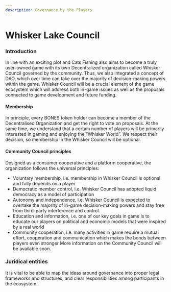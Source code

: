 ```yaml
---
description: Governance by the Players
---
```


# Whisker Lake Council

### Introduction <a href="#introduction" id="introduction"></a>

In line with an exciting plot and Cats Fishing also aims to become a truly user-owned game with its own Decentralized organization called Whisker Council governed by the community. Thus, we also integrated a concept of DAO, which over time can take over the majority of decision-making powers within the game. Whisker Council will be a crucial element of the game ecosystem which will address both in-game issues as well as the proposals connected to game development and future funding.

#### Membership <a href="#membership" id="membership"></a>

In principle, every BONES token holder can become a member of the Decentralised Organization and get the right to vote on proposals. At the same time, we understand that a certain number of players will be primarily interested in gaming and enjoying the “Whisker World”. We respect their decision, so membership in the Whisker Council will be optional.

#### Community Council principles <a href="#community-council-principles" id="community-council-principles"></a>

Designed as a consumer cooperative and a platform cooperative, the organization follows the universal principles:

* Voluntary membership, i.e. membership in Whisker Council is optional and fully depends on a player
* Democratic member control, i.e. Whisker Council has adopted liquid democracy as a model of participation
* Autonomy and independence, i.e. Whisker Council is expected to overtake the majority of in-game decision-making powers and stay free from third-party interference and control.
* Education and information, i.e. one of our key goals in game is to educate our players on political and economic models that were inspired by a real world
* Community cooperation, i.e. many activities in game require a mutual effort, cooperation and communication which makes the bonds between players even stronger More information on the Community Council will be available soon.

### Juridical entities <a href="#juridical-entities" id="juridical-entities"></a>

It is vital to be able to map the ideas around governance into proper legal frameworks and structures, and clear responsibilities among participants in the ecosystem.
